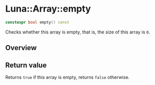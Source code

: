 # Luna::Array::empty

```c++
constexpr bool empty() const
```

Checks whether this array is empty, that is, the size of this array is `0`. 

## Overview


## Return value
Returns `true` if this array is empty, returns `false` otherwise. 

